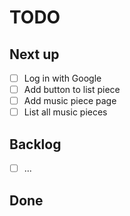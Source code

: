 # TODO

## Next up
- [ ] Log in with Google
- [ ] Add button to list piece
- [ ] Add music piece page
- [ ] List all music pieces 

## Backlog
- [ ] ...

## Done